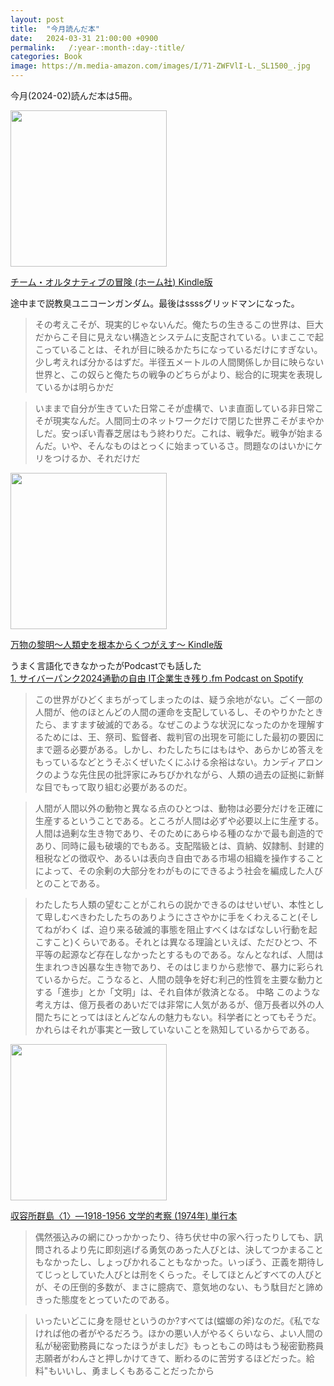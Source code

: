 ```yaml
---
layout: post
title:  "今月読んだ本"
date:   2024-03-31 21:00:00 +0900
permalink:   /:year-:month-:day-:title/
categories: Book
image: https://m.media-amazon.com/images/I/71-ZWFVlI-L._SL1500_.jpg
---
```

今月(2024-02)読んだ本は5冊。  

<p><a href="https://amzn.to/3U0objW"><img width="250px" src="https://images-na.ssl-images-amazon.com/images/P/B0CN2XHTNB.09.LZZZZZZZ"></a></p> <p><a href="https://amzn.to/3U0objW" target="_blank" rel="nofollow">チーム・オルタナティブの冒険 (ホーム社) Kindle版 </a></p>
途中まで説教臭ユニコーンガンダム。最後はssssグリッドマンになった。  

> その考えこそが、現実的じゃないんだ。俺たちの生きるこの世界は、巨大だからこそ目に見えない構造とシステムに支配されている。いまここで起こっていることは、それが目に映るかたちになっているだけにすぎない。少し考えれば分かるはずだ。半径五メートルの人間関係しか目に映らない世界と、この奴らと俺たちの戦争のどちらがより、総合的に現実を表現しているかは明らかだ

> いままで自分が生きていた日常こそが虚構で、いま直面している非日常こそが現実なんだ。人間同士のネットワークだけで閉じた世界こそがまやかしだ。安っぽい青春芝居はもう終わりだ。これは、戦争だ。戦争が始まるんだ。いや、そんなものはとっくに始まっているさ。問題なのはいかにケリをつけるか、それだけだ


<p><a href="https://amzn.to/4cHtnAD"><img width="250px" src="https://images-na.ssl-images-amazon.com/images/P/B0CHMCH1DH.09.LZZZZZZZ"></a></p> <p><a href="https://amzn.to/4cHtnAD" target="_blank" rel="nofollow">万物の黎明～人類史を根本からくつがえす～ Kindle版 </a></p>

うまく言語化できなかったがPodcastでも話した  
[1\. サイバーパンク2024通勤の自由  IT企業生き残り.fm Podcast on Spotify](https://open.spotify.com/episode/2sIkEGwCftkvS6bggXnxK2)
> この世界がひどくまちがってしまったのは、疑う余地がない。ごく一部の人間が、他のほとんどの人間の運命を支配しているし、そのやりかたときたら、ますます破滅的である。なぜこのような状況になったのかを理解するためには、王、祭司、監督者、裁判官の出現を可能にした最初の要因にまで遡る必要がある。しかし、わたしたちにはもはや、あらかじめ答えをもっているなどとうそぶくぜいたくにふける余裕はない。カンディアロンクのような先住民の批評家にみちびかれながら、人類の過去の証拠に新鮮な目でもって取り組む必要があるのだ。

> 人間が人間以外の動物と異なる点のひとつは、動物は必要分だけを正確に生産するということである。ところが人間は必ずや必要以上に生産する。人間は過剰な生き物であり、そのためにあらゆる種のなかで最も創造的であり、同時に最も破壊的でもある。支配階級とは、貢納、奴隷制、封建的租税などの徴収や、あるいは表向き自由である市場の組織を操作することによって、その余剰の大部分をわがものにできるよう社会を編成した人びとのことである。

> わたしたち人類の望むことがこれらの説かできるのはせいぜい、本性として卑しむべきわたしたちのありようにささやかに手をくわえること(そしてねがわく
ば、迫り来る破滅的事態を阻止すべくはなばなしい行動を起こすこと)くらいである。それとは異なる理論といえば、ただひとつ、不平等の起源など存在しなかったとするものである。なんとなれば、人間は生まれつき凶暴な生き物であり、そのはじまりから悲惨で、暴力に彩られているからだ。こうなると、人間の競争を好む利己的性質を主要な動力とする「進歩」とか「文明」は、それ自体が救済となる。
中略
このような考え方は、億万長者のあいだでは非常に人気があるが、億万長者以外の人間たちにとってはほとんどなんの魅力もない。科学者にとってもそうだ。かれらはそれが事実と一致していないことを熟知しているからである。


<p><a href="https://amzn.to/4amUPCs"><img width="250px" src="https://images-na.ssl-images-amazon.com/images/P/B000J9FE08.09.LZZZZZZZ"></a></p> <p><a href="https://amzn.to/4amUPCs" target="_blank" rel="nofollow">収容所群島〈1〉―1918-1956 文学的考察 (1974年) 単行本</a></p>

> 偶然張込みの網にひっかかったり、待ち伏せ中の家へ行ったりしても、訊問されるより先に即刻逃げる勇気のあった人びとは、決してつかまることもなかったし、しょっぴかれることもなかった。いっぽう、正義を期待してじっとしていた人びとは刑をくらった。そしてほとんどすべての人びとが、その圧倒的多数が、まさに臆病で、意気地のない、もう駄目だと諦めきった態度をとっていたのである。

> いったいどこに身を隠せというのか?すべては(蟷螂の斧)なのだ。《私でなければ他の者がやるだろう。ほかの悪い人がやるくらいなら、よい人間の私が秘密勤務員になったほうがましだ》もっともこの時はもう秘密勤務員志願者がわんさと押しかけてきて、断わるのに苦労するほどだった。給料"もいいし、勇ましくもあることだったから